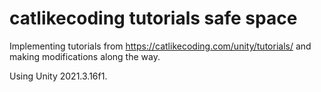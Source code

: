 #  catlikecoding tutorials safe space

Implementing tutorials from https://catlikecoding.com/unity/tutorials/ and making modifications along the way. 

Using Unity 2021.3.16f1. 

